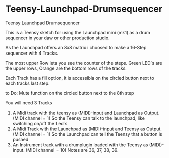# Teensy-Launchpad-Drumsequencer
Teensy Launchpad Drumsequencer 


This is a Teensy sketch for using the Launchpad mini (mk1) 
as a drum sequencer in your daw or other production studio.

As the Launchpad offers an 8x8 matrix i choosed to make 
a 16-Step sequencer with 4 Tracks.

The most upper Row lets you see the counter of the steps. 
Green LED´s are the upper rows, Orange are the bottom rows 
of the tracks.

Each Track has a fill option, it is accessibla on the circled 
button next to each tracks last step.


to Do:
Mute function on the circled button next to the 8th step



You will need 3 Tracks
1) A Midi track with the teensy as (MIDI)-input and Launchpad as Output. (MIDI channel = 1)
   So the Teensy can talk to the launchpad, like switching on/off the Led´s
2) A Midi Track with the Launchpad as (MIDI)-input and Teensy as Output. (MIDI channel = 1) 
   So the Launchpad can tell the Teensy that a button is pushed
3) An Instrument track with a drumplugin loaded with the Teensy as (MIDI)-input. (MIDI channel = 10)
   Notes are 36, 37, 38, 39. 
   
   
